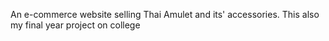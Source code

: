 An e-commerce website selling Thai Amulet and its' accessories.
This also my final year project on college